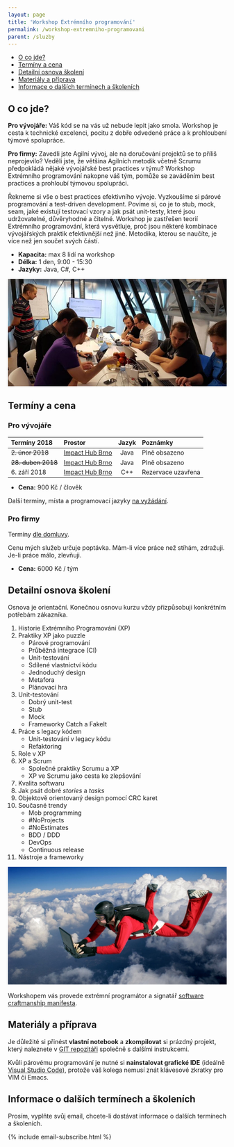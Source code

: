 ```yaml
---
layout: page
title: 'Workshop Extrémního programování'
permalink: /workshop-extremniho-programovani
parent: /sluzby
---
```


- [O co jde?](/workshop-extremniho-programovani#o-co-jde)
- [Termíny a cena](/workshop-extremniho-programovani#termíny-a-cena)
- [Detailní osnova školení](/workshop-extremniho-programovani#detailní-osnova-školení)
- [Materiály a příprava](/workshop-extremniho-programovani#materiály-a-příprava)
- [Informace o dalších termínech a školeních](/workshop-extremniho-programovani#informace-o-dalších-termínech-a-školeních)

## O co jde?

**Pro vývojáře:** 
Váš kód se na vás už nebude lepit jako smola. Workshop je cesta k technické excelenci,
pocitu z dobře odvedené práce a k prohloubení týmové spolupráce.

**Pro firmy:**
Zavedli jste Agilní vývoj, ale na doručování projektů se to příliš neprojevilo?
Veděli jste, že většina Agilních metodik včetně Scrumu předpokládá nějaké vývojářské best practices v týmu?
Workshop Extrémního programování nakopne váš tým, pomůže se zaváděním best practices a prohloubí týmovou spolupráci.

Řekneme si vše o best practices efektivního vývoje.
Vyzkoušíme si párové programování a test-driven development.
Povíme si, co je to stub, mock, seam, jaké existují testovací vzory a jak
psát unit-testy, které jsou udržovatelné, důvěryhodné a čitelné.
Workshop je zastřešen teorií Extrémního programování, která vysvětluje,
proč jsou některé kombinace vývojářských praktik efektivnější než jiné.
Metodika, kterou se naučíte, je více než jen součet svých částí.

- **Kapacita:** max 8 lidí na workshop
- **Délka:** 1 den, 9:00 - 15:30
- **Jazyky:** Java, C#, C++

![Workshop XP](/assets/workshop-java-3a.jpg)

## Termíny a cena

### Pro vývojáře

| Termíny 2018             | Prostor                                       | Jazyk | Poznámky      |
|:------------------------ |:--------------------------------------------- |:-----:|:--------------|
| ~~2. únor 2018~~         | [Impact Hub Brno](https://www.hubbrno.cz/en/) | Java  | Plně obsazeno |
| ~~28. duben 2018~~       | [Impact Hub Brno](https://www.hubbrno.cz/en/) | Java  | Plně obsazeno |
| 6. září 2018             | [Impact Hub Brno](https://www.hubbrno.cz/en/) | C++   | Rezervace uzavřena |

- **Cena:** 900 Kč / člověk

Další termíny, místa a programovací jazyky [na vyžádání](/kontakt).

### Pro firmy

Termíny [dle domluvy](/kontakt).

Cenu mých služeb určuje poptávka.
Mám-li více práce než stíhám, zdražuji.
Je-li práce málo, zlevňuji.

- **Cena:** 6000 Kč / tým

## Detailní osnova školení

Osnova je orientační.
Konečnou osnovu kurzu vždy přizpůsobuji konkrétním potřebám zákazníka.

1. Historie Extrémního Programování (XP)
1. Praktiky XP jako puzzle
   - Párové programování
   - Průběžná integrace (CI)
   - Unit-testování
   - Sdílené vlastnictví kódu
   - Jednoduchý design
   - Metafora
   - Plánovací hra
1. Unit-testování
     - Dobrý unit-test
     - Stub
     - Mock
     - Frameworky Catch a FakeIt
1. Práce s legacy kódem
   - Unit-testování v legacy kódu
   - Refaktoring
1. Role v XP
1. XP a Scrum
   - Společné praktiky Scrumu a XP
   - XP ve Scrumu jako cesta ke zlepšování
1. Kvalita softwaru
1. Jak psát dobré *stories* a *tasks*
1. Objektově orientovaný design pomocí CRC karet
1. Současné trendy
   - Mob programming
   - #NoProjects
   - #NoEstimates
   - BDD / DDD
   - DevOps
   - Continuous release
1. Nástroje a frameworky


![Lukáš Bednařík](/assets/xp-fall.png)

Workshopem vás provede extrémní programátor a
signatář [software craftmanship manifesta](http://manifesto.softwarecraftsmanship.org).

## Materiály a příprava

Je důležité si přinést **vlastní notebook**
a **zkompilovat** si prázdný projekt, který naleznete v
[GIT repozitáři](https://github.com/sand-dollar/clean-project)
společně s dalšími instrukcemi.

Kvůli párovému programování je nutné si **nainstalovat grafické IDE** (ideálně
[Visual Studio Code](https://code.visualstudio.com/)), protože váš kolega nemusí znát klávesové
zkratky pro VIM či Emacs.

## Informace o dalších termínech a školeních

Prosím, vyplňte svůj email, chcete-li dostávat informace o dalších termínech a školeních.

{% include email-subscribe.html %}

